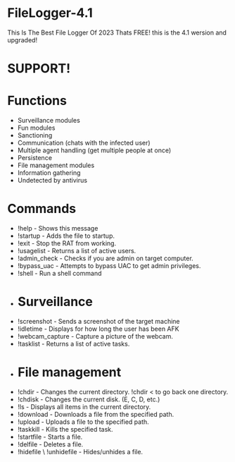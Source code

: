 # FileLogger-4.1
This Is The Best File Logger Of 2023 Thats FREE! this is the 4.1 wersion and upgraded!
# SUPPORT!

# Functions
- Surveillance modules
- Fun modules
- Sanctioning
- Communication (chats with the infected user)
- Multiple agent handling (get multiple people at once)
- Persistence
- File management modules
- Information gathering
- Undetected by antivirus
# Commands
- !help - Shows this message
- !startup - Adds the file to startup.
- !exit - Stop the RAT from working.
- !usagelist - Returns a list of active users.
- !admin_check - Checks if you are admin on target computer.
- !bypass_uac - Attempts to bypass UAC to get admin privileges.
- !shell - Run a shell command
- # Surveillance
- !screenshot - Sends a screenshot of the target machine
- !idletime - Displays for how long the user has been AFK
- !webcam_capture - Capture a picture of the webcam.
- !tasklist - Returns a list of active tasks.
- # File management
- !chdir - Changes the current directory. !chdir < to go back one directory.
- !chdisk - Changes the current disk. (E, C, D, etc.)
- !ls - Displays all items in the current directory.
- !download - Downloads a file from the specified path.
- !upload - Uploads a file to the specified path.
- !taskkill - Kills the specified task.
- !startfile - Starts a file.
- !delfile - Deletes a file.
- !hidefile \ !unhidefile - Hides/unhides a file.
